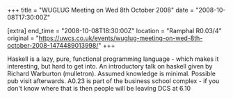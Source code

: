 +++
title = "WUGLUG Meeting on Wed 8th October 2008"
date = "2008-10-08T17:30:00Z"

[extra]
end_time = "2008-10-08T18:30:00Z"
location = "Ramphal R0.03/4"
original = "https://uwcs.co.uk/events/wuglug-meeting-on-wed-8th-october-2008-1474489013998/"
+++

Haskell is a lazy, pure, functional programming language - which makes it interesting, but hard to get into. An introductory talk on haskell given by Richard Warburton (mulletron). Assumed knowledge is minimal. Possible pub visit afterwards. A0.23 is part of the business school complex - if you don't know where that is then people will be leaving DCS at 6.10

